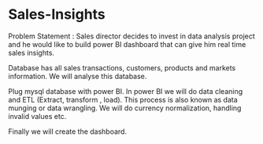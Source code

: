 # Sales-Insights
Problem Statement : Sales director decides to invest in data analysis project and he would like to build power BI dashboard that can give him real time sales insights. 

Database has all sales transactions, customers, products and markets information. We will analyse this database.

Plug mysql database with power BI. In power BI we will do data cleaning and ETL (Extract, transform , load). This process is also known as data munging or data wrangling. We will do currency normalization, handling invalid values etc.

Finally we will create the dashboard.
